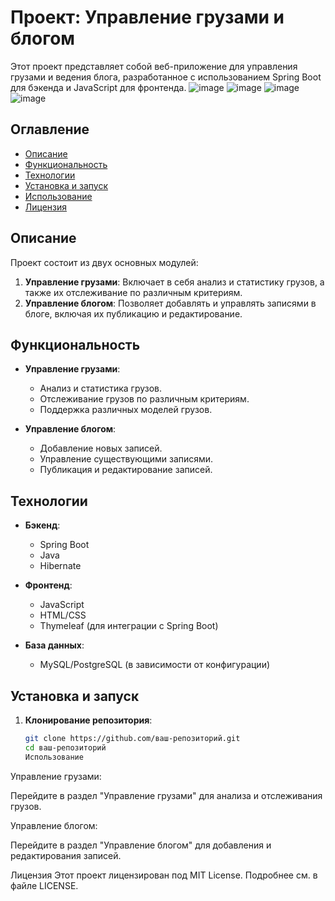# Проект: Управление грузами и блогом

Этот проект представляет собой веб-приложение для управления грузами и ведения блога, разработанное с использованием Spring Boot для бэкенда и JavaScript для фронтенда.
![image](https://github.com/user-attachments/assets/3826c0fc-c5fd-43b7-bb87-7e3ac628a1f4)
![image](https://github.com/user-attachments/assets/3ad590a0-af61-4156-b8d7-6e861c74eb2a)
![image](https://github.com/user-attachments/assets/dc809552-07ee-459a-af5d-efe75f4ea449)
![image](https://github.com/user-attachments/assets/7ab2bbe8-858c-4ee8-8e26-2e289e292ea3)

## Оглавление

- [Описание](#описание)
- [Функциональность](#функциональность)
- [Технологии](#технологии)
- [Установка и запуск](#установка-и-запуск)
- [Использование](#использование)
- [Лицензия](#лицензия)

## Описание

Проект состоит из двух основных модулей:
1. **Управление грузами**: Включает в себя анализ и статистику грузов, а также их отслеживание по различным критериям.
2. **Управление блогом**: Позволяет добавлять и управлять записями в блоге, включая их публикацию и редактирование.

## Функциональность

- **Управление грузами**:
  - Анализ и статистика грузов.
  - Отслеживание грузов по различным критериям.
  - Поддержка различных моделей грузов.

- **Управление блогом**:
  - Добавление новых записей.
  - Управление существующими записями.
  - Публикация и редактирование записей.

## Технологии

- **Бэкенд**:
  - Spring Boot
  - Java
  - Hibernate

- **Фронтенд**:
  - JavaScript
  - HTML/CSS
  - Thymeleaf (для интеграции с Spring Boot)

- **База данных**:
  - MySQL/PostgreSQL (в зависимости от конфигурации)

## Установка и запуск

1. **Клонирование репозитория**:
   ```bash
   git clone https://github.com/ваш-репозиторий.git
   cd ваш-репозиторий
   Использование
Управление грузами:

Перейдите в раздел "Управление грузами" для анализа и отслеживания грузов.

Управление блогом:

Перейдите в раздел "Управление блогом" для добавления и редактирования записей.

Лицензия
Этот проект лицензирован под MIT License. Подробнее см. в файле LICENSE.
